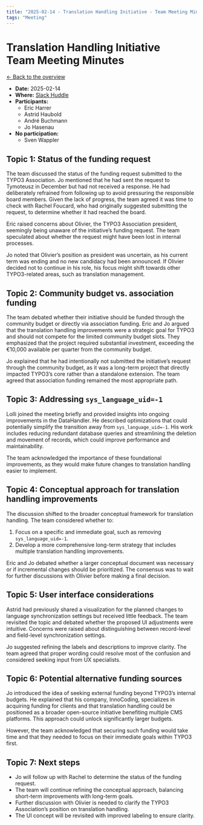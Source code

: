 ```yaml
---
title: "2025-02-14 - Translation Handling Initiative - Team Meeting Minutes"
tags: "Meeting"
---
```


# Translation Handling Initiative<br>Team Meeting Minutes

[← Back to the overview](https://notes.typo3.org/s/f3ae8fZSD)

- **Date:** 2025-02-14<br>
- **Where:** [Slack Huddle](https://app.slack.com/huddle/T024TUMLZ/C05D7UF1L8M)
- **Participants:**
    - Eric Harrer
    - Astrid Haubold
    - André Buchmann
    - Jo Hasenau
- **No participation:**
    - Sven Wappler

## Topic 1: Status of the funding request

The team discussed the status of the funding request submitted to the TYPO3 Association. Jo mentioned that he had sent the request to Tymoteusz in December but had not received a response. He had deliberately refrained from following up to avoid pressuring the responsible board members. Given the lack of progress, the team agreed it was time to check with Rachel Foucard, who had originally suggested submitting the request, to determine whether it had reached the board.

Eric raised concerns about Olivier, the TYPO3 Association president, seemingly being unaware of the initiative’s funding request. The team speculated about whether the request might have been lost in internal processes.

Jo noted that Olivier’s position as president was uncertain, as his current term was ending and no new candidacy had been announced. If Olivier decided not to continue in his role, his focus might shift towards other TYPO3-related areas, such as translation management.

## Topic 2: Community budget vs. association funding

The team debated whether their initiative should be funded through the community budget or directly via association funding. Eric and Jo argued that the translation handling improvements were a strategic goal for TYPO3 and should not compete for the limited community budget slots. They emphasized that the project required substantial investment, exceeding the €10,000 available per quarter from the community budget.

Jo explained that he had intentionally not submitted the initiative’s request through the community budget, as it was a long-term project that directly impacted TYPO3’s core rather than a standalone extension. The team agreed that association funding remained the most appropriate path.

## Topic 3: Addressing `sys_language_uid=-1`

Lolli joined the meeting briefly and provided insights into ongoing improvements in the DataHandler. He described optimizations that could potentially simplify the transition away from `sys_language_uid=-1`. His work includes reducing redundant database queries and streamlining the deletion and movement of records, which could improve performance and maintainability.

The team acknowledged the importance of these foundational improvements, as they would make future changes to translation handling easier to implement.

## Topic 4: Conceptual approach for translation handling improvements

The discussion shifted to the broader conceptual framework for translation handling. The team considered whether to:
1. Focus on a specific and immediate goal, such as removing `sys_language_uid=-1`.
2. Develop a more comprehensive long-term strategy that includes multiple translation handling improvements.

Eric and Jo debated whether a larger conceptual document was necessary or if incremental changes should be prioritized. The consensus was to wait for further discussions with Olivier before making a final decision.

## Topic 5: User interface considerations

Astrid had previously shared a visualization for the planned changes to language synchronization settings but received little feedback. The team revisited the topic and debated whether the proposed UI adjustments were intuitive. Concerns were raised about distinguishing between record-level and field-level synchronization settings.

Jo suggested refining the labels and descriptions to improve clarity. The team agreed that proper wording could resolve most of the confusion and considered seeking input from UX specialists.

## Topic 6: Potential alternative funding sources

Jo introduced the idea of seeking external funding beyond TYPO3’s internal budgets. He explained that his company, InnoCoding, specializes in acquiring funding for clients and that translation handling could be positioned as a broader open-source initiative benefiting multiple CMS platforms. This approach could unlock significantly larger budgets.

However, the team acknowledged that securing such funding would take time and that they needed to focus on their immediate goals within TYPO3 first.

## Topic 7: Next steps

- Jo will follow up with Rachel to determine the status of the funding request.
- The team will continue refining the conceptual approach, balancing short-term improvements with long-term goals.
- Further discussion with Olivier is needed to clarify the TYPO3 Association’s position on translation handling.
- The UI concept will be revisited with improved labeling to ensure clarity.
